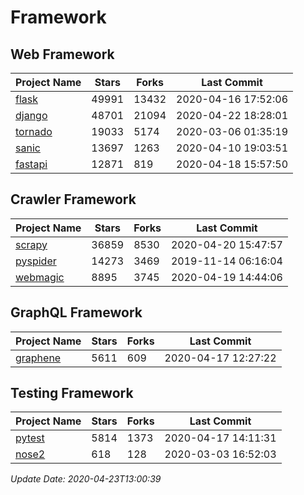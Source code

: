 # Framework

## Web Framework

| Project Name | Stars | Forks | Last Commit |
| ------------ | ----- | ----- | ----------- |
| [flask](https://github.com/pallets/flask) | 49991 | 13432 | 2020-04-16 17:52:06 |
| [django](https://github.com/django/django) | 48701 | 21094 | 2020-04-22 18:28:01 |
| [tornado](https://github.com/tornadoweb/tornado) | 19033 | 5174 | 2020-03-06 01:35:19 |
| [sanic](https://github.com/huge-success/sanic) | 13697 | 1263 | 2020-04-10 19:03:51 |
| [fastapi](https://github.com/tiangolo/fastapi) | 12871 | 819 | 2020-04-18 15:57:50 |

## Crawler Framework

| Project Name | Stars | Forks | Last Commit |
| ------------ | ----- | ----- | ----------- |
| [scrapy](https://github.com/scrapy/scrapy) | 36859 | 8530 | 2020-04-20 15:47:57 |
| [pyspider](https://github.com/binux/pyspider) | 14273 | 3469 | 2019-11-14 06:16:04 |
| [webmagic](https://github.com/code4craft/webmagic) | 8895 | 3745 | 2020-04-19 14:44:06 |

## GraphQL Framework

| Project Name | Stars | Forks | Last Commit |
| ------------ | ----- | ----- | ----------- |
| [graphene](https://github.com/graphql-python/graphene) | 5611 | 609 | 2020-04-17 12:27:22 |

## Testing Framework

| Project Name | Stars | Forks | Last Commit |
| ------------ | ----- | ----- | ----------- |
| [pytest](https://github.com/pytest-dev/pytest) | 5814 | 1373 | 2020-04-17 14:11:31 |
| [nose2](https://github.com/nose-devs/nose2) | 618 | 128 | 2020-03-03 16:52:03 |

*Update Date: 2020-04-23T13:00:39*